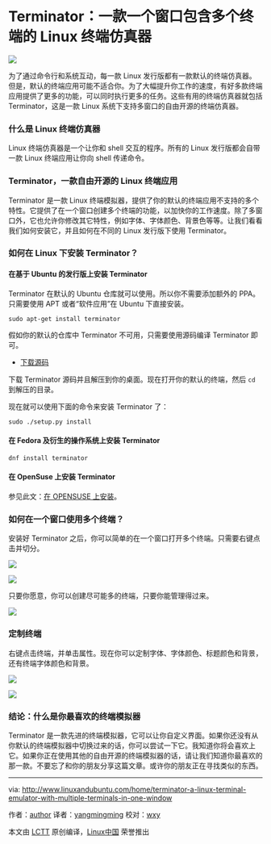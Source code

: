 Terminator：一款一个窗口包含多个终端的 Linux 终端仿真器
=============================================================================

![](http://www.linuxandubuntu.com/uploads/2/1/1/5/21152474/lots-of-terminals-in-terminator_1.jpg?659)

为了通过命令行和系统互动，每一款 Linux 发行版都有一款默认的终端仿真器。但是，默认的终端应用可能不适合你。为了大幅提升你工作的速度，有好多款终端应用提供了更多的功能，可以同时执行更多的任务。这些有用的终端仿真器就包括 Terminator，这是一款 Linux 系统下支持多窗口的自由开源的终端仿真器。

### 什么是 Linux 终端仿真器

Linux 终端仿真器是一个让你和 shell 交互的程序。所有的 Linux 发行版都会自带一款 Linux 终端应用让你向 shell 传递命令。

### Terminator，一款自由开源的 Linux 终端应用

Terminator 是一款 Linux 终端模拟器，提供了你的默认的终端应用不支持的多个特性。它提供了在一个窗口创建多个终端的功能，以加快你的工作速度。除了多窗口外，它也允许你修改其它特性，例如字体、字体颜色、背景色等等。让我们看看我们如何安装它，并且如何在不同的 Linux 发行版下使用 Terminator。

### 如何在 Linux 下安装 Terminator？

#### 在基于 Ubuntu 的发行版上安装 Terminator

Terminator 在默认的 Ubuntu 仓库就可以使用。所以你不需要添加额外的 PPA。只需要使用 APT 或者“软件应用”在 Ubuntu 下直接安装。

```
sudo apt-get install terminator
```

假如你的默认的仓库中 Terminator 不可用，只需要使用源码编译 Terminator 即可。

- [下载源码][1]

下载 Terminator 源码并且解压到你的桌面。现在打开你的默认的终端，然后 `cd` 到解压的目录。

现在就可以使用下面的命令来安装 Terminator 了：

```
sudo ./setup.py install
```

#### 在 Fedora 及衍生的操作系统上安装 Terminator

```
dnf install terminator
```

#### 在 OpenSuse 上安装 Terminator

参见此文：[在 OPENSUSE 上安装][2]。

### 如何在一个窗口使用多个终端？

安装好 Terminator 之后，你可以简单的在一个窗口打开多个终端。只需要右键点击并切分。

![](http://www.linuxandubuntu.com/uploads/2/1/1/5/21152474/multiple-terminals-in-terminator_orig.jpg)

![](http://www.linuxandubuntu.com/uploads/2/1/1/5/21152474/multiple-terminals-in-terminator-emulator.jpg?697)

只要你愿意，你可以创建尽可能多的终端，只要你能管理得过来。

![](http://www.linuxandubuntu.com/uploads/2/1/1/5/21152474/lots-of-terminals-in-terminator.jpg?706)

### 定制终端 

右键点击终端，并单击属性。现在你可以定制字体、字体颜色、标题颜色和背景，还有终端字体颜色和背景。

![](http://www.linuxandubuntu.com/uploads/2/1/1/5/21152474/customize-terminator-interface.jpg?702)

![](http://www.linuxandubuntu.com/uploads/2/1/1/5/21152474/free-terminal-emulator_orig.jpg)

### 结论：什么是你最喜欢的终端模拟器

Terminator 是一款先进的终端模拟器，它可以让你自定义界面。如果你还没有从你默认的终端模拟器中切换过来的话，你可以尝试一下它。我知道你将会喜欢上它。如果你正在使用其他的自由开源的终端模拟器的话，请让我们知道你最喜欢的那一款。不要忘了和你的朋友分享这篇文章。或许你的朋友正在寻找类似的东西。

--------------------------------------------------------------------------------

via: http://www.linuxandubuntu.com/home/terminator-a-linux-terminal-emulator-with-multiple-terminals-in-one-window

作者：[author][a]
译者：[yangmingming](https://github.com/yangmingming)
校对：[wxy](https://github.com/wxy)

本文由 [LCTT](https://github.com/LCTT/TranslateProject) 原创编译，[Linux中国](https://linux.cn/) 荣誉推出

[a]: http://www.linuxandubuntu.com/home/terminator-a-linux-terminal-emulator-with-multiple-terminals-in-one-window
[1]: https://launchpad.net/terminator/+download
[2]: http://software.opensuse.org/download.html?project=home%3AKorbi123&package=terminator
